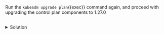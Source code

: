 Run the `kubeadm upgrade plan`{{exec}} command again, and proceed with upgrading the control plan components to 1.27.0

<br>
<details><summary>Solution</summary>
<br>

```plain
# run upgrade plan again
kubeadm upgrade plan
```{{exec}}

```plain
# upgrade components to version v1.27.0
kubeadm upgrade apply v1.27.0
```{{exec}}

</details>
